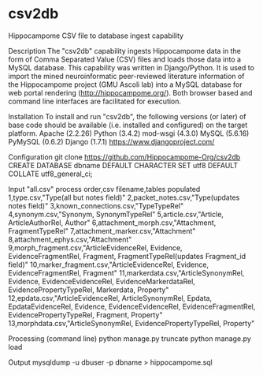 csv2db
======

Hippocampome CSV file to database ingest capability

Description
The "csv2db" capability ingests Hippocampome data in the form of Comma Separated Value (CSV) files and loads those data into a MySQL database. This capability was written in Django/Python. It is used to import the mined neuroinformatic peer-reviewed literature information of the Hippocampome project (GMU Ascoli lab) into a MySQL database for web portal rendering (http://hippocampome.org/). Both browser based and command line interfaces are facilitated for execution.

Installation
To install and run "csv2db", the following versions (or later) of base code should be available (i.e. installed and configured) on the target platform.
Apache (2.2.26)
Python (3.4.2)
mod-wsgi (4.3.0)
MySQL (5.6.16)
PyMySQL (0.6.2)
Django (1.7.1) https://www.djangoproject.com/

Configuration
git clone https://github.com/Hippocampome-Org/csv2db
CREATE DATABASE dbname DEFAULT CHARACTER SET utf8 DEFAULT COLLATE utf8_general_ci;

Input
"all.csv"
process order,csv filename,tables populated
1,type.csv,"Type(all but notes field)"
2,packet_notes.csv,"Type(updates notes field)"
3,known_connections.csv,"TypeTypeRel"
4,synonym.csv,"Synonym, SynonymTypeRel"
5,article.csv,"Article, ArticleAuthorRel, Author"
6,attachment_morph.csv,"Attachment, FragmentTypeRel"
7,attachment_marker.csv,"Attachment"
8,attachment_ephys.csv,"Attachment"
9,morph_fragment.csv,"ArticleEvidenceRel, Evidence, EvidenceFragmentRel, Fragment, FragmentTypeRel(updates Fragment_id field)"
10,marker_fragment.csv,"ArticleEvidenceRel, Evidence, EvidenceFragmentRel, Fragment"
11,markerdata.csv,"ArticleSynonymRel, Evidence, EvidenceEvidenceRel, EvidenceMarkerdataRel, EvidencePropertyTypeRel, Markerdata, Property"
12,epdata.csv,"ArticleEvidenceRel, ArticleSynonymRel, Epdata, EpdataEvidenceRel, Evidence, EvidenceEvidenceRel, EvidenceFragmentRel, EvidencePropertyTypeRel, Fragment, Property"
13,morphdata.csv,"ArticleSynonymRel, EvidencePropertyTypeRel, Property"


Processing (command line)
python manage.py truncate
python manage.py load

Output
mysqldump -u dbuser -p dbname > hippocampome.sql
